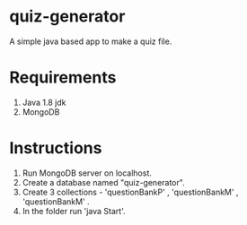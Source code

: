 # quiz-generator
A simple java based app to make a quiz file.

# Requirements
1. Java 1.8 jdk
2. MongoDB

# Instructions
1. Run MongoDB server on localhost.
2. Create a database named "quiz-generator".
3. Create 3 collections - 'questionBankP' , 'questionBankM' , 'questionBankM' .
4. In the folder run 'java Start'.
